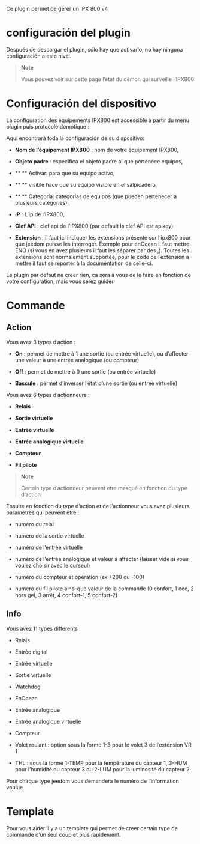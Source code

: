 Ce plugin permet de gérer un IPX 800 v4

configuración del plugin
=======================

Después de descargar el plugin, sólo hay que activarlo,
no hay ninguna configuración a este nivel.

> **Note**
>
> Vous pouvez voir sur cette page l’état du démon qui surveille l’IPX800

Configuración del dispositivo
=============================

La configuration des équipements IPX800 est accessible à partir du menu
plugin puis protocole domotique :

Aquí encontrará toda la configuración de su dispositivo:

-   **Nom de l’équipement IPX800** : nom de votre équipement IPX800,

-   **Objeto padre** : especifica el objeto padre al que pertenece
    equipos,

-   ** ** Activar: para que su equipo activo,

-   ** ** visible hace que su equipo visible en el salpicadero,

-   ** ** Categoría: categorías de equipos (que pueden pertenecer a
    plusieurs catégories),

-   **IP** : L’ip de l’IPX800,

-   **Clef API** : clef api de l’IPX800 (par default la clef API
    est apikey)

-   **Extension** : il faut ici indiquer les extensions présente sur
    l’ipx800 pour que jeedom puisse les interroger. Exemple pour enOcean
    il faut mettre ENO (si vous en avez plusieurs il faut les séparer
    par des ,). Toutes les extensions sont normalement supportée, pour
    le code de l’extension à mettre il faut se reporter à la
    documentation de celle-ci.

Le plugin par defaut ne creer rien, ca sera à vous de le faire en
fonction de votre configuration, mais vous serez guider.

Commande 
========

Action 
------

Vous avez 3 types d’action :

-   **On** : permet de mettre à 1 une sortie (ou entrée virtuelle), ou
    d’affecter une valeur à une entrée analogique (ou compteur)

-   **Off** : permet de mettre à 0 une sortie (ou entrée virtuelle)

-   **Bascule** : permet d’inverser l’état d’une sortie (ou
    entrée virtuelle)

Vous avez 6 types d’actionneurs :

-   **Relais**

-   **Sortie virtuelle**

-   **Entrée virtuelle**

-   **Entrée analogique virtuelle**

-   **Compteur**

-   **Fil pilote**

> **Note**
>
> Certain type d’actionneur peuvent etre masqué en fonction du type
> d’action

Ensuite en fonction du type d’action et de l’actionneur vous avez
plusieurs paramètres qui peuvent être :

-   numéro du relai

-   numéro de la sortie virtuelle

-   numéro de l’entrée virtuelle

-   numéro de l’entrée analogique et valeur à affecter (laisser vide si
    vous voulez choisir avec le curseul)

-   numéro du compteur et opération (ex +200 ou -100)

-   numéro du fil pilote ainsi que valeur de la commande (0 confort, 1 eco, 2 hors gel, 3 arrêt, 4 confort-1, 5 confort-2)

Info 
----

Vous avez 11 types differents :

-   Relais

-   Entrée digital

-   Entrée virtuelle

-   Sortie virtuelle

-   Watchdog

-   EnOcean

-   Entrée analogique

-   Entrée analogique virtuelle

-   Compteur

-   Volet roulant : option sous la forme 1-3 pour le volet 3 de
    l’extension VR 1

-   THL : sous la forme 1-TEMP pour la température du capteur 1, 3-HUM
    pour l’humidité du capteur 3 ou 2-LUM pour la luminosité du capteur
    2

Pour chaque type jeedom vous demandera le numéro de l’information voulue

Template 
========

Pour vous aider il y a un template qui permet de creer certain type de
commande d’un seul coup et plus rapidement.